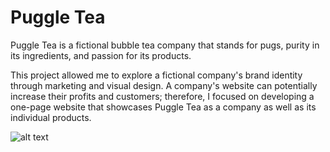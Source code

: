 # Puggle Tea

Puggle Tea is a fictional bubble tea company that stands for pugs, purity in its ingredients, and passion for its products.


This project allowed me to explore a fictional company's brand identity through marketing and visual design.  A company's website can potentially increase their profits and customers; therefore, I focused on developing a one-page website that showcases Puggle Tea as a company as well as its individual products.

![alt text](https://www.dropbox.com/s/q9fpntqhjasr1df/pugglea_tea_full.png?dl=0 "Puggle Tea Full Page Design")
